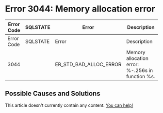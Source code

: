 
# Error 3044: Memory allocation error


| Error Code | SQLSTATE | Error | Description |
| --- | --- | --- | --- |
| Error Code | SQLSTATE | Error | Description |
| 3044 |  | ER_STD_BAD_ALLOC_ERROR | Memory allocation error: %-.256s in function %s. |




## Possible Causes and Solutions


This article doesn't currently contain any content. [You can help!](/kb/en/writing-and-editing-knowledge-base-articles/)

